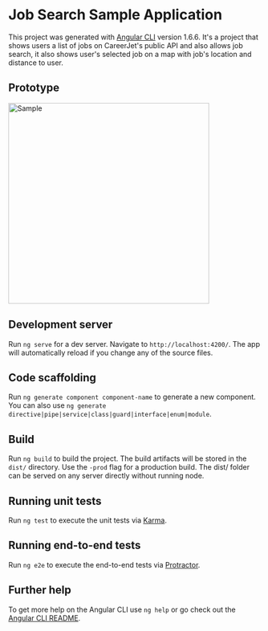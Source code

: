 # Job Search Sample Application

This project was generated with [Angular CLI](https://github.com/angular/angular-cli) version 1.6.6.
It's a project that shows users a list of jobs on CareerJet's public API and also allows job search,
it also shows user's selected job on a map with job's location and distance to user.

## Prototype

<div>
<img src="./JobSearch.gif?raw=true" height="400" alt="Sample">
</div>

## Development server

Run `ng serve` for a dev server. Navigate to `http://localhost:4200/`. The app will automatically reload if you change any of the source files.

## Code scaffolding

Run `ng generate component component-name` to generate a new component. You can also use `ng generate directive|pipe|service|class|guard|interface|enum|module`.

## Build

Run `ng build` to build the project. The build artifacts will be stored in the `dist/` directory. Use the `-prod` flag for a production build.
The dist/ folder can be served on any server directly without running node.

## Running unit tests

Run `ng test` to execute the unit tests via [Karma](https://karma-runner.github.io).

## Running end-to-end tests

Run `ng e2e` to execute the end-to-end tests via [Protractor](http://www.protractortest.org/).

## Further help

To get more help on the Angular CLI use `ng help` or go check out the [Angular CLI README](https://github.com/angular/angular-cli/blob/master/README.md).
